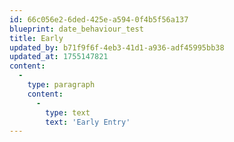 ```yaml
---
id: 66c056e2-6ded-425e-a594-0f4b5f56a137
blueprint: date_behaviour_test
title: Early
updated_by: b71f9f6f-4eb3-41d1-a936-adf45995bb38
updated_at: 1755147821
content:
  -
    type: paragraph
    content:
      -
        type: text
        text: 'Early Entry'
---
```

